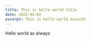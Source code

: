 ```yaml
---
title: This is hello world title
date: 2022-02-02
excerpt: This is hello world excerpt
---
```


Hello world as always